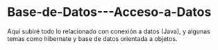 # Base-de-Datos---Acceso-a-Datos
Aquí subiré todo lo relacionado con conexión a datos (Java), y algunas temas como hibernate y base de datos orientada a objetos.

